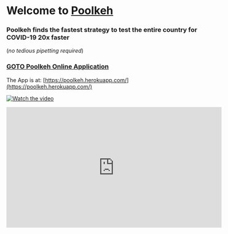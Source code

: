 # Welcome to [Poolkeh](https://poolkeh.herokuapp.com/)

### Poolkeh finds the fastest strategy to test the entire country for COVID-19 20x faster
(_no tedious pipetting required_)



### [GOTO Poolkeh Online Application](https://poolkeh.herokuapp.com/)

The App is at:
[https://poolkeh.herokuapp.com/](https://poolkeh.herokuapp.com/)


[![Watch the video](https://i.imgur.com/GeYuCnd.png)](https://www.youtube.com/watch?v=bdOnsvsVUGE)


<iframe width="560" height="315" src="https://www.youtube.com/embed/B62Ssu1dl8E" frameborder="0" allow="accelerometer; autoplay; encrypted-media; gyroscope; picture-in-picture" allowfullscreen></iframe>
